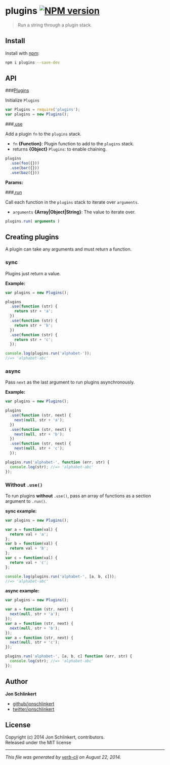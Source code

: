 # plugins [![NPM version](https://badge.fury.io/js/plugins.png)](http://badge.fury.io/js/plugins)

> Run a string through a plugin stack.

## Install
Install with [npm](npmjs.org):

```bash
npm i plugins --save-dev
```

## API
###[Plugins](index.js#L25)

Initialize `Plugins`


```js
var Plugins = require('plugins');
var plugins = new Plugins();
```


###[.use](index.js#L50)

Add a plugin `fn` to the `plugins` stack.

* `fn` **{Function}**: Plugin function to add to the `plugins` stack.  
* returns **{Object}** `Plugins`: to enable chaining.  

```js
plugins
  .use(foo({}))
  .use(bar({}))
  .use(baz({}))
```

**Params:**


###[.run](index.js#L74)

Call each function in the `plugins` stack to iterate over `arguments`.

* `arguments` **{Array|Object|String}**: The value to iterate over.  

```js
plugins.run( arguments )
```


## Creating plugins
A plugin can take any arguments and must return a function.

### sync

Plugins just return a value.

**Example:**

```js
var plugins = new Plugins();

plugins
  .use(function (str) {
    return str + 'a';
  })
  .use(function (str) {
    return str + 'b';
  })
  .use(function (str) {
    return str + 'c';
  });

console.log(plugins.run('alphabet-'));
//=> 'alphabet-abc'
```

### async

Pass `next` as the last argument to run plugins asynchronously.

**Example:**

```js
var plugins = new Plugins();

plugins
  .use(function (str, next) {
    next(null, str + 'a');
  })
  .use(function (str, next) {
    next(null, str + 'b');
  })
  .use(function (str, next) {
    next(null, str + 'c');
  });

plugins.run('alphabet-', function (err, str) {
  console.log(str); //=> 'alphabet-abc'
});
```

### Without `.use()`

To run plugins **without** `.use()`, pass an array of functions as a section argument to `.run()`.

**sync example:**

```js
var plugins = new Plugins();

var a = function(val) {
  return val + 'a';
};
var b = function(val) {
  return val + 'b';
};
var c = function(val) {
  return val + 'c';
};

console.log(plugins.run('alphabet-', [a, b, c]));
//=> 'alphabet-abc'
```

**async example:**

```js
var plugins = new Plugins();

var a = function (str, next) {
  next(null, str + 'a');
});
var a = function (str, next) {
  next(null, str + 'b');
});
var a = function (str, next) {
  next(null, str + 'c');
});

plugins.run('alphabet-', [a, b, c] function (err, str) {
  console.log(str); //=> 'alphabet-abc'
});
```

## Author

**Jon Schlinkert**
 
+ [github/jonschlinkert](https://github.com/jonschlinkert)
+ [twitter/jonschlinkert](http://twitter.com/jonschlinkert) 

## License
Copyright (c) 2014 Jon Schlinkert, contributors.  
Released under the MIT license

***

_This file was generated by [verb-cli](https://github.com/assemble/verb-cli) on August 22, 2014._